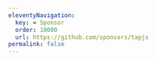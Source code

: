 ```yaml
---
eleventyNavigation:
  key: ❤️ Sponsor
  order: 10000
  url: https://github.com/sponsors/tapjs
permalink: false
---
```

